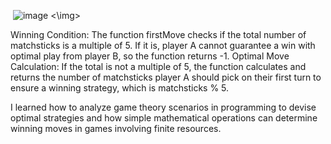 <img> ![image](https://github.com/user-attachments/assets/6f713472-7456-45ce-9786-0f18f3e9d8f1) <\img>


Winning Condition: The function firstMove checks if the total number of matchsticks is a multiple of 5. If it is, player A cannot guarantee a win with optimal play from player B, so the function returns -1.
Optimal Move Calculation: If the total is not a multiple of 5, the function calculates and returns the number of matchsticks player A should pick on their first turn to ensure a winning strategy, which is matchsticks % 5.

I learned how to analyze game theory scenarios in programming to devise optimal strategies and how simple mathematical operations can determine winning moves in games involving finite resources.
